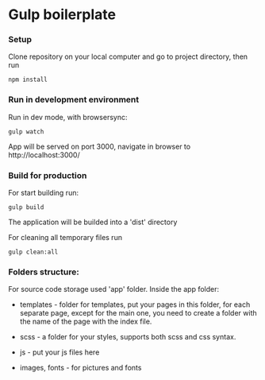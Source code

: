 # Gulp boilerplate

### Setup

Clone repository on your local computer and go to project directory, then run

    npm install

### Run in development environment

Run in dev mode, with browsersync:

    gulp watch

App will be served on port 3000, navigate in browser to http://localhost:3000/

### Build for production 

For start building run:

    gulp build

The application will be builded into a 'dist' directory

For cleaning all temporary files run 

    gulp clean:all

### Folders structure:

For source code storage used 'app' folder. Inside the app folder:


 - templates - folder for templates, put your 
  pages in this folder, for each separate page, 
  except for the main one, you need to create a 
  folder with the name of the page with the index 
  file.

 - scss - a folder for your styles, supports both 
  scss and css syntax.

 - js - put your js files here

 - images, fonts - for pictures and fonts